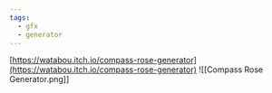 ```yaml
---
tags:
  - gfx
  - generator
---
```


[https://watabou.itch.io/compass-rose-generator](https://watabou.itch.io/compass-rose-generator)
![[Compass Rose Generator.png]]